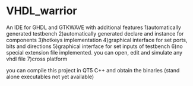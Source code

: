 # VHDL_warrior
An IDE for GHDL and GTKWAVE with additional features
1)automatically generated testbench
2)automatically generated declare and instance for components
3)hotkeys implementation
4)graphical interface for set ports, bits and directions
5)graphical interface for set inputs of testbench
6)no special extension file implemented. you can open, edit and simulate any vhdl file
7)cross platform

you can compile this project in QT5 C++ and obtain the binaries (stand alone executables not yet available)


